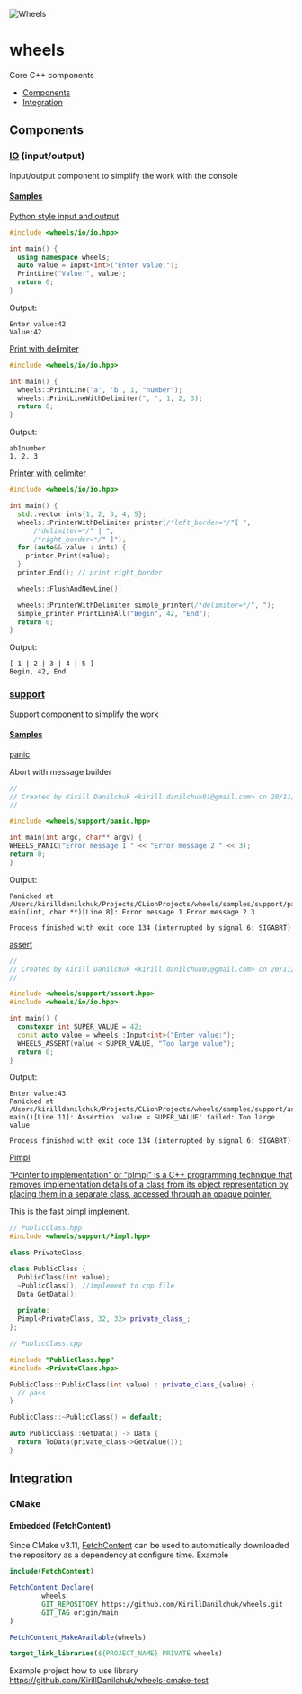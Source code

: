 
![Wheels](https://media.giphy.com/media/Gjnpx6nps0yS4/giphy.gif)
# wheels
Core C++ components

- [Components](#components)
- [Integration](#integration)

## Components
### [IO](wheels/io) (input/output)

Input/output component to simplify the work with the console

#### [Samples](samples/io)

[Python style input and output](samples/io/input.cpp)
```cpp
#include <wheels/io/io.hpp>

int main() {
  using namespace wheels;
  auto value = Input<int>("Enter value:");
  PrintLine("Value:", value);
  return 0;
}
```
Output:
```
Enter value:42
Value:42
```

[Print with delimiter](samples/io/output.cpp)
```cpp
#include <wheels/io/io.hpp>

int main() {
  wheels::PrintLine('a', 'b', 1, "number");
  wheels::PrintLineWithDelimiter(", ", 1, 2, 3);
  return 0;
}
```
Output:
```
ab1number
1, 2, 3
```
[Printer with delimiter](samples/io/printer.cpp)
```cpp
#include <wheels/io/io.hpp>

int main() {
  std::vector ints{1, 2, 3, 4, 5};
  wheels::PrinterWithDelimiter printer(/*left_border=*/"[ ",
      /*delimiter=*/" | ",
      /*right_border=*/" ]");
  for (auto&& value : ints) {
    printer.Print(value);
  }
  printer.End(); // print right_border

  wheels::FlushAndNewLine();

  wheels::PrinterWithDelimiter simple_printer(/*delimiter=*/", ");
  simple_printer.PrintLineAll("Begin", 42, "End");
  return 0;
}
```
Output:
```
[ 1 | 2 | 3 | 4 | 5 ]
Begin, 42, End
```

### [support](wheels/support)
Support component to simplify the work

#### [Samples](samples/support)
[panic](samples/support/panic.cpp)

Abort with message builder

```cpp
//
// Created by Kirill Danilchuk <kirill.danilchuk01@gmail.com> on 20/11/2021.
//

#include <wheels/support/panic.hpp>

int main(int argc, char** argv) {
WHEELS_PANIC("Error message 1 " << "Error message 2 " << 3);
return 0;
}
```
Output:
```
Panicked at /Users/kirilldanilchuk/Projects/CLionProjects/wheels/samples/support/panic.cpp:int main(int, char **)[Line 8]: Error message 1 Error message 2 3

Process finished with exit code 134 (interrupted by signal 6: SIGABRT)

```
[assert](samples/support/assert.cpp)
```cpp
//
// Created by Kirill Danilchuk <kirill.danilchuk01@gmail.com> on 20/11/2021.
//

#include <wheels/support/assert.hpp>
#include <wheels/io/io.hpp>

int main() {
  constexpr int SUPER_VALUE = 42;
  const auto value = wheels::Input<int>("Enter value:");
  WHEELS_ASSERT(value < SUPER_VALUE, "Too large value");
  return 0;
}
```
Output:
```
Enter value:43
Panicked at /Users/kirilldanilchuk/Projects/CLionProjects/wheels/samples/support/assert.cpp:int main()[Line 11]: Assertion 'value < SUPER_VALUE' failed: Too large value

Process finished with exit code 134 (interrupted by signal 6: SIGABRT)
```

[Pimpl](tests/pimpl)

["Pointer to implementation" or "pImpl" is a C++ programming technique that removes implementation details of a class from its object representation by placing them in a separate class, accessed through an opaque pointer.](https://en.cppreference.com/w/cpp/language/pimpl)

This is the fast pimpl implement.
```cpp
// PublicClass.hpp
#include <wheels/support/Pimpl.hpp>

class PrivateClass;

class PublicClass {
  PublicClass(int value);
  ~PublicClass(); //implement to cpp file
  Data GetData();
  
  private:
  Pimpl<PrivateClass, 32, 32> private_class_;
};
```
```cpp
// PublicClass.cpp

#include "PublicClass.hpp"
#include <PrivateClass.hpp>

PublicClass::PublicClass(int value) : private_class_{value} {
  // pass
}

PublicClass::~PublicClass() = default;

auto PublicClass::GetData() -> Data {
  return ToData(private_class->GetValue());
}
```

## Integration
### CMake
#### Embedded (FetchContent)
Since CMake v3.11, [FetchContent](https://cmake.org/cmake/help/v3.11/module/FetchContent.html) can be used to automatically downloaded the repository as a dependency at configure time.
Example
```cmake
include(FetchContent)

FetchContent_Declare(
        wheels
        GIT_REPOSITORY https://github.com/KirillDanilchuk/wheels.git
        GIT_TAG origin/main
)

FetchContent_MakeAvailable(wheels)

target_link_libraries(${PROJECT_NAME} PRIVATE wheels)
```
Example project how to use library https://github.com/KirillDanilchuk/wheels-cmake-test